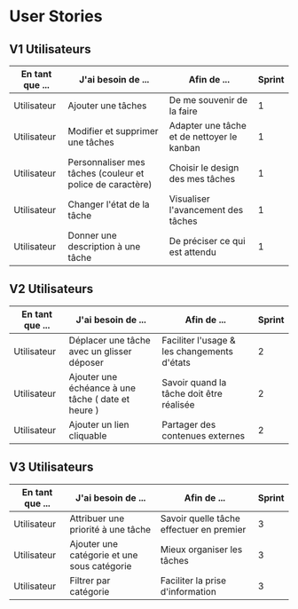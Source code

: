 # User Stories

## V1 Utilisateurs 

| En tant que ...  | J'ai besoin de ...                                                 | Afin de ...                                         | Sprint |
| ---------------- | ------------------------------------------------------------------ | --------------------------------------------------- | ------ |
| Utilisateur      | Ajouter une tâches                                                 | De me souvenir de la faire                          | 1      |
| Utilisateur      | Modifier et supprimer une tâches                                   | Adapter une tâche et de nettoyer le kanban          | 1      |
| Utilisateur      | Personnaliser mes tâches (couleur et police de caractère)          | Choisir le design des mes tâches                    | 1      |
| Utilisateur      | Changer l'état de la tâche                                         | Visualiser l'avancement des tâches                  | 1      |
| Utilisateur      | Donner une description à une tâche                                 | De préciser ce qui est attendu                      | 1      |

## V2 Utilisateurs

| En tant que ...  | J'ai besoin de ...                                                 | Afin de ...                                         | Sprint |
| ---------------- | ------------------------------------------------------------------ | --------------------------------------------------- | ------ |
| Utilisateur      | Déplacer une tâche avec un glisser déposer                         | Faciliter l'usage & les changements d'états         | 2      |
| Utilisateur      | Ajouter une échéance à une tâche ( date et heure )                 | Savoir quand la tâche doit être réalisée            | 2      |
| Utilisateur      | Ajouter un lien cliquable                                          | Partager des contenues externes                     | 2      |


## V3 Utilisateurs 

| En tant que ...  | J'ai besoin de ...                                                 | Afin de ...                                         | Sprint |
| ---------------- | ------------------------------------------------------------------ | --------------------------------------------------- | ------ |
| Utilisateur      | Attribuer une priorité à une tâche                                 | Savoir quelle tâche effectuer en premier            | 3      |
| Utilisateur      | Ajouter une catégorie et une sous catégorie                        | Mieux organiser les tâches                          | 3      |
| Utilisateur      | Filtrer par catégorie                                              | Faciliter la prise d'information                    | 3      |

